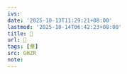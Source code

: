 ```yaml
---
ivs:
date: '2025-10-13T11:29:21+08:00'
lastmod: '2025-10-14T06:42:23+08:00'
title: 󰡉
url: 󰡉
tags: [舝]
src: GHZR
note:
---
```

